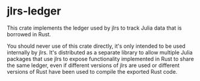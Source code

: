# jlrs-ledger

This crate implements the ledger used by jlrs to track Julia data that is borrowed in Rust.

You should never use of this crate directly, it's only intended to be used internally by jlrs. It's distributed as a separate library to allow multiple Julia packages that use jlrs to expose functionality implemented in Rust to share the same ledger, even if different versions of jlrs are used or different versions of Rust have been used to compile the exported Rust code.

